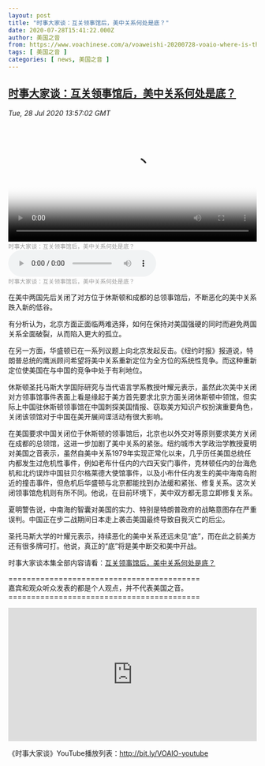 ```yaml
---
layout: post
title: "时事大家谈：互关领事馆后，美中关系何处是底？"
date: 2020-07-28T15:41:22.000Z
author: 美国之音
from: https://www.voachinese.com/a/voaweishi-20200728-voaio-where-is-the-bottom-of-us-china-relations/5520656.html
tags: [ 美国之音 ]
categories: [ news, 美国之音 ]
---
```

<!--1595950882000-->
[时事大家谈：互关领事馆后，美中关系何处是底？](https://www.voachinese.com/a/voaweishi-20200728-voaio-where-is-the-bottom-of-us-china-relations/5520656.html)
------

<div>
<div><i>Tue, 28 Jul 2020 13:57:02 GMT</i></div><video poster="https://images.weserv.nl?url=gdb.voanews.com/1e718b66-9530-4ad1-99b2-f4b5036fafa2_tv_r1_s_w900.jpg" src="https://av.voanews.com/Videoroot/Pangeavideo/2020/07/1/1e/1e718b66-9530-4ad1-99b2-f4b5036fafa2_240p.mp4" style="width:100%" controls></video><div><small style="color: #999;">时事大家谈：互关领事馆后，美中关系何处是底？</small></div><audio src="https://av.voanews.com/clips/VCH/2020/07/28/e64735b4-15de-4c99-8fb1-ba36486399f3.mp3" controls></audio><div><small style="color: #999;">时事大家谈：互关领事馆后，美中关系何处是底？</small></div><p>在美中两国先后关闭了对方位于休斯顿和成都的总领事馆后，不断恶化的美中关系跌入新的低谷。</p><p>有分析认为，北京方面正面临两难选择，如何在保持对美国强硬的同时而避免两国关系全面破裂，从而陷入更大的孤立。</p><a href="/a/2732616.html"></a><p>在另一方面，华盛顿已在一系列议题上向北京发起反击。《纽约时报》报道说，特朗普总统的鹰派顾问希望将美中关系重新定位为全方位的系统性竞争。而这种重新定位使美国在与中国的竞争中处于有利地位。</p><p>休斯顿圣托马斯大学国际研究与当代语言学系教授叶耀元表示，虽然此次美中关闭对方领事馆事件表面上看是缘起于美方首先要求北京方面关闭休斯顿中领馆，但实际上中国驻休斯顿领事馆在中国刺探美国情报、窃取美方知识产权扮演重要角色，关闭该领馆对于中国在美开展间谍活动有很大影响。</p><a href="/a/515613.html"></a><p>在美国要求中国关闭位于休斯顿的领事馆后，北京也以外交对等原则要求美方关闭在成都的总领馆，这进一步加剧了美中关系的紧张。纽约城市大学政治学教授夏明对美国之音表示，虽然自美中关系1979年实现正常化以来，几乎历任美国总统任内都发生过危机性事件，例如老布什任内的六四天安门事件，克林顿任内的台海危机和北约误炸中国驻贝尔格莱德大使馆事件，以及小布什任内发生的美中海南岛附近的撞击事件，但危机后华盛顿与北京都能找到办法缓和紧张、修复关系。这次关闭领事馆危机则有所不同。他说，在目前环境下，美中双方都无意立即修复关系。</p><p>夏明警告说，中南海的智囊对美国的实力、特别是特朗普政府的战略意图存在严重误判。中国正在步二战期间日本走上袭击美国最终导致自我灭亡的后尘。</p><p>圣托马斯大学的叶耀元表示，持续恶化的美中关系还远未见“底”，而在此之前美方还有很多牌可打。他说，真正的“底”将是美中断交和美中开战。</p><a href="/a/4258989.html"></a><p>时事大家谈本集全部内容请看：<a class="wsw__a" href="https://www.youtube.com/watch?v=7VgLmQ1FPuA" target="_blank">互关领事馆后，美中关系何处是底？</a></p><p>==========================================<br />嘉宾和观众听众发表的都是个人观点，并不代表美国之音。<br />==========================================</p><iframe src="https://www.youtube.com/embed/7VgLmQ1FPuA?&&&enablejsapi=1" frameborder="0" width="100%"  style="min-height:270px" class="external-content YouTube"><a href="https://www.youtube.com/watch?v=7VgLmQ1FPuA&&&">YouTube</a></iframe><p>《时事大家谈》YouTube播放列表：<a class="wsw__a" href="http://bit.ly/VOAIO-youtube" target="_blank">http://bit.ly/VOAIO-youtube</a></p>
</div>
